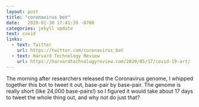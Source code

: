 ```yaml
---
layout: post
title: "coronavirus bot"
date:   2020-01-30 17:41:39 -0700
categories: jekyll update
text: covid
links:
  - text: Twitter
    url: https://twitter.com/coronavirus_bot
  - text: Harvard Technology Review
    url: https://harvardtechnologyreview.com/2020/05/17/covid-19-art/
---
```

The morning after researchers released the Coronavirus genome, I whipped together this bot to tweet it out, base-pair by base-pair. The genome is really short (like 24,000 base-pairs!) so I figured it would take about 17 days to tweet the whole thing out, and why not do just that?
